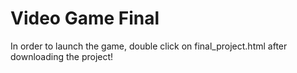 # Video Game Final

In order to launch the game, double click on final_project.html after downloading the project!
